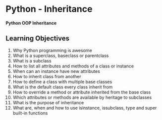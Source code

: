 # Python - Inheritance
#### Python OOP Inheritance
## Learning Objectives

1. Why Python programming is awesome
2. What is a superclass, baseclass or parentclass
3. What is a subclass
4. How to list all attributes and methods of a class or instance
5. When can an instance have new attributes
6. How to inherit class from another
7. How to define a class with multiple base classes
8. What is the default class every class inherit from
9. How to override a method or attribute inherited from the base class
10. Which attributes or methods are available by heritage to subclasses
11. What is the purpose of inheritance
12. What are, when and how to use isinstance, issubclass, type and super built-in functions
